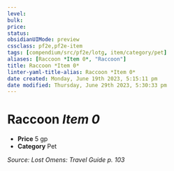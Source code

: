 ```yaml
---
level:
bulk:
price:
status:
obsidianUIMode: preview
cssclass: pf2e,pf2e-item
tags: [compendium/src/pf2e/lotg, item/category/pet]
aliases: [Raccoon *Item 0*, "Raccoon"]
title: Raccoon *Item 0*
linter-yaml-title-alias: Raccoon *Item 0*
date created: Monday, June 19th 2023, 5:15:11 pm
date modified: Thursday, June 29th 2023, 5:30:33 pm
---
```


# Raccoon *Item 0*

- **Price** 5 gp
- **Category** Pet

*Source: Lost Omens: Travel Guide p. 103*
